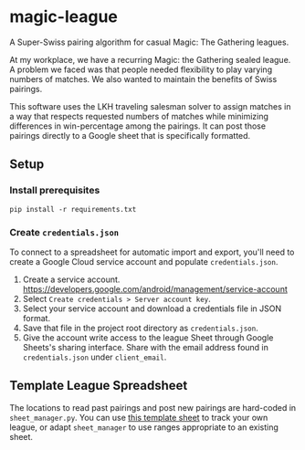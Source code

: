 # magic-league

A Super-Swiss pairing algorithm for casual Magic: The Gathering leagues.

At my workplace, we have a recurring Magic: the Gathering sealed league. A
problem we faced was that people needed flexibility to play varying numbers of
matches. We also wanted to maintain the benefits of Swiss pairings.

This software uses the LKH traveling salesman solver to assign matches in a way
that respects requested numbers of matches while minimizing differences in
win-percentage among the pairings. It can post those pairings directly to a
Google sheet that is specifically formatted.

## Setup

### Install prerequisites

```
pip install -r requirements.txt
```

### Create `credentials.json`

To connect to a spreadsheet for automatic import and export, you'll need to
create a Google Cloud service account and populate `credentials.json`.

1.  Create a service account.
    https://developers.google.com/android/management/service-account
1.  Select `Create credentials > Server account key`.
1.  Select your service account and download a credentials file in JSON format.
1.  Save that file in the project root directory as `credentials.json`.
1.  Give the account write access to the league Sheet through Google Sheets's
    sharing interface. Share with the email address found in `credentials.json`
    under `client_email`.

## Template League Spreadsheet

The locations to read past pairings and post new pairings are hard-coded in
`sheet_manager.py`. You can use [this template sheet][1] to track your own
league, or adapt `sheet_manager` to use ranges appropriate to an existing sheet.

[1]: https://docs.google.com/spreadsheets/d/1wDgi1rTJ3bq7-i91jEPzho4gVGx2SAaKOSALNtz41CA/edit?usp=sharing
